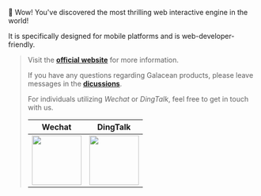 
🌈 Wow! You've discovered the most thrilling web interactive engine in the world! 

It is specifically designed for mobile platforms and is web-developer-friendly.

> Visit the **[official website](https://galacean.antgroup.com/)** for more information.
>
> If you have any questions regarding Galacean products, please leave messages in the **[dicussions](https://github.com/orgs/galacean/discussions)**.
>
> For individuals utilizing *Wechat* or *DingTalk*, feel free to get in touch with us.
>
> | Wechat | DingTalk |
> |--------|-----|
> |<img width="100" height="100" src="https://mdn.alipayobjects.com/huamei_2uqjce/afts/img/A*uinbS4soUJAAAAAAAAAAAAAADsF_AQ/fmt.webp" alt="">|<img width="100" height="100" src="https://mdn.alipayobjects.com/huamei_2uqjce/afts/img/A*8RKoRZmX0VgAAAAAAAAAAAAADsF_AQ/original" alt="">|
